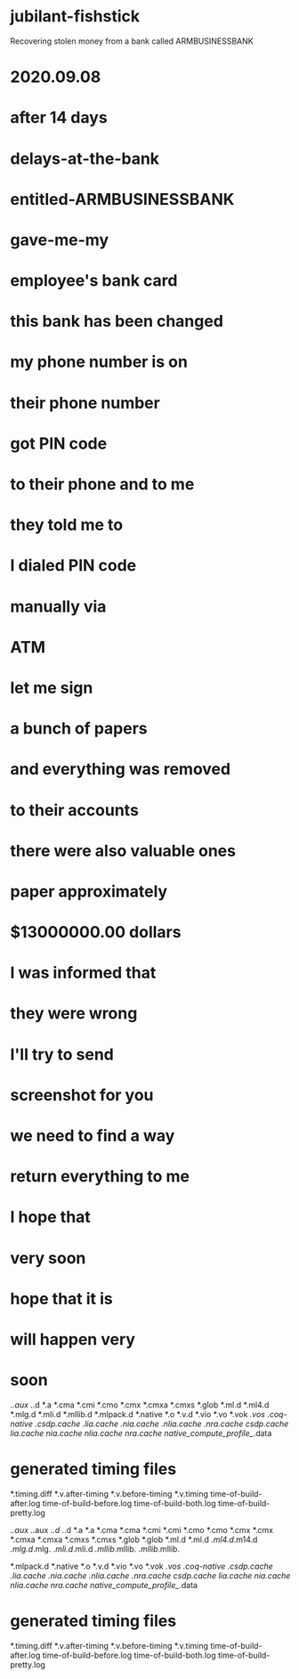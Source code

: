 # jubilant-fishstick
Recovering stolen money from a bank called ARMBUSINESSBANK 
# 2020.09.08 
# after 14 days
# delays-at-the-bank
# entitled-ARMBUSINESSBANK
# gave-me-my
# employee's bank card

# this bank has been changed
# my phone number is on
# their phone number
# got PIN code
# to their phone and to me
# they told me to
# I dialed PIN code
# manually via
# ATM 
# let me sign
# a bunch of papers
# and everything was removed
# to their accounts 
# there were also valuable ones
# paper approximately
# $13000000.00 dollars
# I was informed that
# they were wrong
# I'll try to send
# screenshot for you 
# we need to find a way
# return everything to me
# I hope that
# very soon

# hope that it is
# will happen very 
# soon

.*.aux 
.*.d
*.a
*.cma
*.cmi
*.cmo
*.cmx
*.cmxa
*.cmxs
*.glob
*.ml.d
*.ml4.d
*.mlg.d
*.mli.d
*.mllib.d
*.mlpack.d
*.native
*.o
*.v.d
*.vio
*.vo
*.vok
*.vos
.coq-native
.csdp.cache
.lia.cache
.nia.cache
.nlia.cache
.nra.cache
csdp.cache
lia.cache
nia.cache
nlia.cache
nra.cache
native_compute_profile_*.data

# generated timing files
*.timing.diff
*.v.after-timing
*.v.before-timing
*.v.timing
time-of-build-after.log
time-of-build-before.log
time-of-build-both.log
time-of-build-pretty.log

.*.aux .*.aux
.*.d   .*.d
*.a    *.a
*.cma  *.cma
*.cmi  *.cmi
*.cmo  *.cmo
*.cmx  *.cmx
*.cmxa *.cmxa
*.cmxs *.cmxs
*.glob *.glob
*.ml.d *.ml.d
*.ml4.d*.m14.d
*.mlg.d*.mlg.
*.mli.d*.mli.d
*.mllib*.mllib.
*.mllib*.mllib.

*.mlpack.d
*.native
*.o
*.v.d
*.vio
*.vo
*.vok
*.vos
.coq-native
.csdp.cache
.lia.cache
.nia.cache
.nlia.cache
.nra.cache
csdp.cache
lia.cache
nia.cache
nlia.cache
nra.cache
native_compute_profile_*.data

# generated timing files
*.timing.diff
*.v.after-timing
*.v.before-timing
*.v.timing
time-of-build-after.log
time-of-build-before.log
time-of-build-both.log
time-of-build-pretty.log

